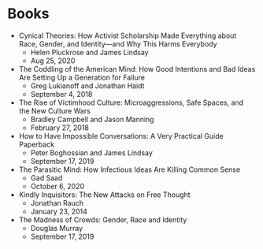 # Books

- Cynical Theories: How Activist Scholarship Made Everything about Race, Gender, and Identity―and Why This Harms
  Everybody
  - Helen Pluckrose and James Lindsay
  - Aug 25, 2020
- The Coddling of the American Mind: How Good Intentions and Bad Ideas Are Setting Up a Generation for Failure
  - Greg Lukianoff and Jonathan Haidt
  - September 4, 2018
- The Rise of Victimhood Culture: Microaggressions, Safe Spaces, and the New Culture Wars
  - Bradley Campbell and Jason Manning
  - February 27, 2018
- How to Have Impossible Conversations: A Very Practical Guide Paperback
  - Peter Boghossian and James Lindsay
  - September 17, 2019
- The Parasitic Mind: How Infectious Ideas Are Killing Common Sense
  - Gad Saad
  - October 6, 2020
- Kindly Inquisitors: The New Attacks on Free Thought
  - Jonathan Rauch
  - January 23, 2014
- The Madness of Crowds: Gender, Race and Identity
  - Douglas Murray
  - September 17, 2019
